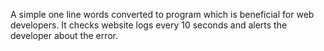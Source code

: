 A simple one line words converted to program which is beneficial for web developers. 
It checks website logs every 10 seconds and alerts the developer about the error. 
